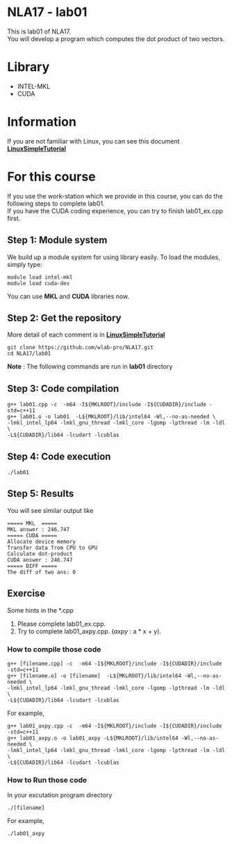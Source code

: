 # NLA17 - lab01
This is lab01 of NLA17.  
You will develop a program which computes the dot product of two vectors.  

# Library
- INTEL-MKL
- CUDA

# Information
If you are not familiar with Linux, you can see this document [__LinuxSimpleTutorial__](../LinuxSimpleTutorial.md)

# For this course
If you use the work-station which we provide in this course, you can do 
the following steps to complete lab01.  
If you have the CUDA coding experience, you can try to finish lab01_ex.cpp first.
## Step 1: Module system
We build up a module system for using library easily.
To load the modules, simply type:
```
module load intel-mkl
module load cuda-dev
```
You can use __MKL__ and __CUDA__ libraries now.
## Step 2: Get the repository
More detail of each comment is in [__LinuxSimpleTutorial__](../LinuxSimpleTutorial.md)
```
git clone https://github.com/wlab-pro/NLA17.git
cd NLA17/lab01
```
__Note__ : The following commands are run in __lab01__ directory
## Step 3: Code compilation
```
g++ lab01.cpp -c  -m64 -I${MKLROOT}/include -I${CUDADIR}/include -std=c++11
g++ lab01.o -o lab01  -L${MKLROOT}/lib/intel64 -Wl,--no-as-needed \
-lmkl_intel_lp64 -lmkl_gnu_thread -lmkl_core -lgomp -lpthread -lm -ldl \
-L${CUDADIR}/lib64 -lcudart -lcublas
```
## Step 4: Code execution
```
./lab01
```
## Step 5: Results
You will see similar output like
```
===== MKL  =====
MKL answer : 246.747 
===== CUDA =====
Allocate device memory
Transfer data from CPU to GPU
Calculate dot-product
CUDA answer : 246.747
===== DIFF =====
The diff of two ans: 0
```
## Exercise
Some hints in the *.cpp
1. Please complete lab01_ex.cpp.
2. Try to complete lab01_axpy.cpp. (*axpy* : a * x + y).

### How to compile those code
```
g++ [filename.cpp] -c  -m64 -I${MKLROOT}/include -I${CUDADIR}/include -std=c++11
g++ [filename.o] -o [filename]  -L${MKLROOT}/lib/intel64 -Wl,--no-as-needed \
-lmkl_intel_lp64 -lmkl_gnu_thread -lmkl_core -lgomp -lpthread -lm -ldl \
-L${CUDADIR}/lib64 -lcudart -lcublas
```
For example,
```
g++ lab01_axpy.cpp -c  -m64 -I${MKLROOT}/include -I${CUDADIR}/include -std=c++11
g++ lab01_axpy.o -o lab01_axpy -L${MKLROOT}/lib/intel64 -Wl,--no-as-needed \
-lmkl_intel_lp64 -lmkl_gnu_thread -lmkl_core -lgomp -lpthread -lm -ldl \
-L${CUDADIR}/lib64 -lcudart -lcublas
```
### How to Run those code
In your excutation program directory
```
./[filename]
```
For example,
```
./lab01_axpy
```